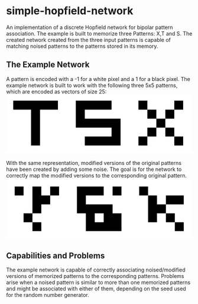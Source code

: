 # simple-hopfield-network
An implementation of a discrete Hopfield network for bipolar pattern association.
The example is built to  memorize three Patterns: X,T and S.
The created network created from the three input patterns is capable of matching noised patterns to the patterns stored in its memory.

## The Example Network
A pattern is encoded with a -1 for a white pixel and a 1 for a black pixel.
The example network is built to work with the following three 5x5 patterns,
which are encoded as vectors of size 25:
![](./images/original_patterns.png)

With the same representation, modified versions of the original patterns have been created by adding some noise.
The goal is for the network to correctly map the modified versions to the corresponding original pattern.
![](./images/noised_patterns.png)


## Capabilities and Problems
The example network is capable of correctly associating noised/modified versions of memorized patterns to the corresponding patterns.
Problems arise when a noised pattern is similar to more than one memorized patterns and might be associated with either of them,
depending on the seed used for the random number generator.
